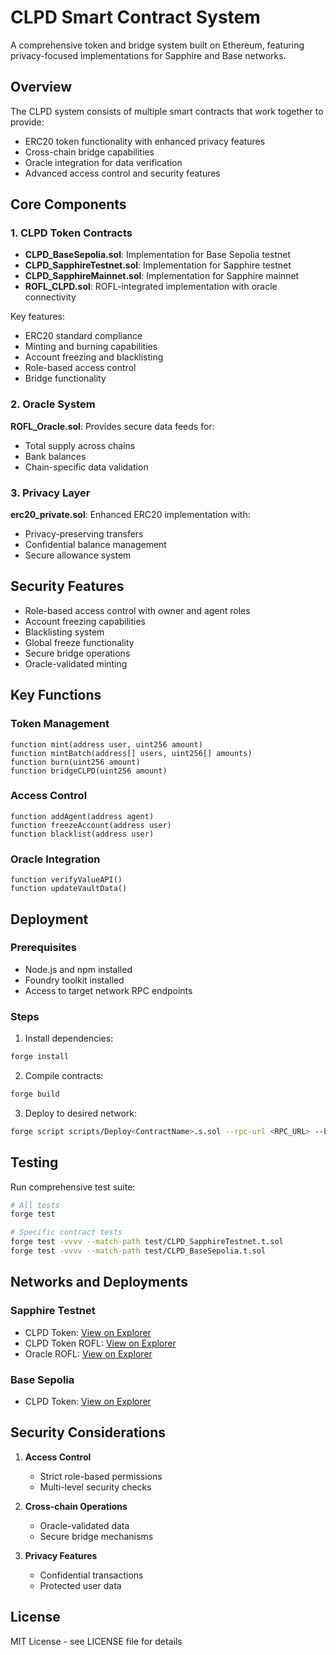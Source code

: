 # CLPD Smart Contract System

A comprehensive token and bridge system built on Ethereum, featuring privacy-focused implementations for Sapphire and Base networks.

## Overview

The CLPD system consists of multiple smart contracts that work together to provide:
- ERC20 token functionality with enhanced privacy features
- Cross-chain bridge capabilities
- Oracle integration for data verification
- Advanced access control and security features

## Core Components

### 1. CLPD Token Contracts
- **CLPD_BaseSepolia.sol**: Implementation for Base Sepolia testnet
- **CLPD_SapphireTestnet.sol**: Implementation for Sapphire testnet
- **CLPD_SapphireMainnet.sol**: Implementation for Sapphire mainnet
- **ROFL_CLPD.sol**: ROFL-integrated implementation with oracle connectivity

Key features:
- ERC20 standard compliance
- Minting and burning capabilities
- Account freezing and blacklisting
- Role-based access control
- Bridge functionality

### 2. Oracle System
**ROFL_Oracle.sol**: Provides secure data feeds for:
- Total supply across chains
- Bank balances
- Chain-specific data validation

### 3. Privacy Layer
**erc20_private.sol**: Enhanced ERC20 implementation with:
- Privacy-preserving transfers
- Confidential balance management
- Secure allowance system

## Security Features

- Role-based access control with owner and agent roles
- Account freezing capabilities
- Blacklisting system
- Global freeze functionality
- Secure bridge operations
- Oracle-validated minting

## Key Functions

### Token Management
```solidity
function mint(address user, uint256 amount)
function mintBatch(address[] users, uint256[] amounts)
function burn(uint256 amount)
function bridgeCLPD(uint256 amount)
```

### Access Control
```solidity
function addAgent(address agent)
function freezeAccount(address user)
function blacklist(address user)
```

### Oracle Integration
```solidity
function verifyValueAPI()
function updateVaultData()
```

## Deployment

### Prerequisites
- Node.js and npm installed
- Foundry toolkit installed
- Access to target network RPC endpoints

### Steps
1. Install dependencies:
```bash
forge install
```

2. Compile contracts:
```bash
forge build
```

3. Deploy to desired network:
```bash
forge script scripts/Deploy<ContractName>.s.sol --rpc-url <RPC_URL> --broadcast
```

## Testing

Run comprehensive test suite:
```bash
# All tests
forge test

# Specific contract tests
forge test -vvvv --match-path test/CLPD_SapphireTestnet.t.sol
forge test -vvvv --match-path test/CLPD_BaseSepolia.t.sol
```

## Networks and Deployments

### Sapphire Testnet
- CLPD Token: [View on Explorer](https://explorer.oasis.io/testnet/sapphire/address/0xc087867B188B0321e660809CA3A29E00C3e0835A)
- CLPD Token ROFL: [View on Explorer](https://explorer.oasis.io/testnet/sapphire/address/0xd28eb2D29964127D102cD0047A1fee319B328Bca)
- Oracle ROFL: [View on Explorer](https://explorer.oasis.io/testnet/sapphire/address/0xEdDa5130fD503445AB7c4520DA7ef1b55Be0372A)

### Base Sepolia
- CLPD Token: [View on Explorer](https://sepolia.basescan.org/address/0x3CDd0830D873eAB083653bb4aCa8d8D8023B7BF3)

## Security Considerations

1. **Access Control**
   - Strict role-based permissions
   - Multi-level security checks

2. **Cross-chain Operations**
   - Oracle-validated data
   - Secure bridge mechanisms

3. **Privacy Features**
   - Confidential transactions
   - Protected user data

## License

MIT License - see LICENSE file for details